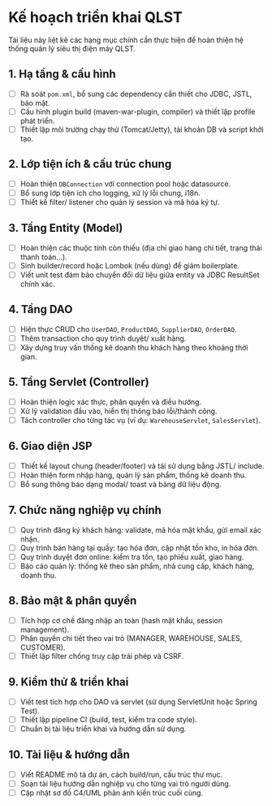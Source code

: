 # Kế hoạch triển khai QLST

Tài liệu này liệt kê các hạng mục chính cần thực hiện để hoàn thiện hệ thống quản lý siêu thị điện máy QLST.

## 1. Hạ tầng & cấu hình
- [ ] Rà soát `pom.xml`, bổ sung các dependency cần thiết cho JDBC, JSTL, bảo mật.
- [ ] Cấu hình plugin build (maven-war-plugin, compiler) và thiết lập profile phát triển.
- [ ] Thiết lập môi trường chạy thử (Tomcat/Jetty), tài khoản DB và script khởi tạo.

## 2. Lớp tiện ích & cấu trúc chung
- [ ] Hoàn thiện `DBConnection` với connection pool hoặc datasource.
- [ ] Bổ sung lớp tiện ích cho logging, xử lý lỗi chung, i18n.
- [ ] Thiết kế filter/ listener cho quản lý session và mã hóa ký tự.

## 3. Tầng Entity (Model)
- [ ] Hoàn thiện các thuộc tính còn thiếu (địa chỉ giao hàng chi tiết, trạng thái thanh toán...).
- [ ] Sinh builder/record hoặc Lombok (nếu dùng) để giảm boilerplate.
- [ ] Viết unit test đảm bảo chuyển đổi dữ liệu giữa entity và JDBC ResultSet chính xác.

## 4. Tầng DAO
- [ ] Hiện thực CRUD cho `UserDAO`, `ProductDAO`, `SupplierDAO`, `OrderDAO`.
- [ ] Thêm transaction cho quy trình duyệt/ xuất hàng.
- [ ] Xây dựng truy vấn thống kê doanh thu khách hàng theo khoảng thời gian.

## 5. Tầng Servlet (Controller)
- [ ] Hoàn thiện logic xác thực, phân quyền và điều hướng.
- [ ] Xử lý validation đầu vào, hiển thị thông báo lỗi/thành công.
- [ ] Tách controller cho từng tác vụ (ví dụ: `WarehouseServlet`, `SalesServlet`).

## 6. Giao diện JSP
- [ ] Thiết kế layout chung (header/footer) và tái sử dụng bằng JSTL/ include.
- [ ] Hoàn thiện form nhập hàng, quản lý sản phẩm, thống kê doanh thu.
- [ ] Bổ sung thông báo dạng modal/ toast và bảng dữ liệu động.

## 7. Chức năng nghiệp vụ chính
- [ ] Quy trình đăng ký khách hàng: validate, mã hóa mật khẩu, gửi email xác nhận.
- [ ] Quy trình bán hàng tại quầy: tạo hóa đơn, cập nhật tồn kho, in hóa đơn.
- [ ] Quy trình duyệt đơn online: kiểm tra tồn, tạo phiếu xuất, giao hàng.
- [ ] Báo cáo quản lý: thống kê theo sản phẩm, nhà cung cấp, khách hàng, doanh thu.

## 8. Bảo mật & phân quyền
- [ ] Tích hợp cơ chế đăng nhập an toàn (hash mật khẩu, session management).
- [ ] Phân quyền chi tiết theo vai trò (MANAGER, WAREHOUSE, SALES, CUSTOMER).
- [ ] Thiết lập filter chống truy cập trái phép và CSRF.

## 9. Kiểm thử & triển khai
- [ ] Viết test tích hợp cho DAO và servlet (sử dụng ServletUnit hoặc Spring Test).
- [ ] Thiết lập pipeline CI (build, test, kiểm tra code style).
- [ ] Chuẩn bị tài liệu triển khai và hướng dẫn sử dụng.

## 10. Tài liệu & hướng dẫn
- [ ] Viết README mô tả dự án, cách build/run, cấu trúc thư mục.
- [ ] Soạn tài liệu hướng dẫn nghiệp vụ cho từng vai trò người dùng.
- [ ] Cập nhật sơ đồ C4/UML phản ánh kiến trúc cuối cùng.
